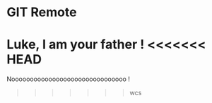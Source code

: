 # GIT Remote

Luke, I am your father !
<<<<<<< HEAD
=======

Nooooooooooooooooooooooooooooooo !
>>>>>>> wcs
